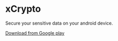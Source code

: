 # xCrypto
Secure your sensitive data on your android device.

[Download from Google play](https://play.google.com/store/apps/details?id=com.devhima.xcrypto)
